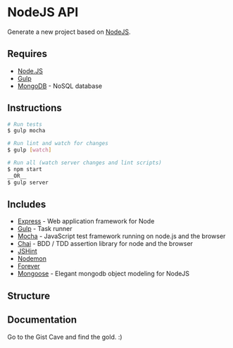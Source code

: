 # NodeJS API

Generate a new project based on [NodeJS](http://nodejs.org/).


## Requires

- [Node.JS](http://nodejs.org/)
- [Gulp](http://gulpjs.com/)
- [MongoDB](http://www.mongodb.org/) - NoSQL database


## Instructions

```bash
# Run tests
$ gulp mocha

# Run lint and watch for changes
$ gulp [watch]

# Run all (watch server changes and lint scripts)
$ npm start
__OR__
$ gulp server
```


## Includes

- [Express](http://expressjs.com/) - Web application framework for Node
- [Gulp](http://gulpjs.com/) - Task runner
- [Mocha](http://visionmedia.github.io/mocha/) - JavaScript test framework running on node.js and the browser
- [Chai](http://chaijs.com/) - BDD / TDD assertion library for node and the browser
- [JSHint](http://www.jshint.com/)
- [Nodemon](https://github.com/remy/nodemon)
- [Forever](https://www.npmjs.org/package/forever)
- [Mongoose](http://mongoosejs.com/) - Elegant mongodb object modeling for NodeJS


## Structure


## Documentation

Go to the Gist Cave and find the gold. :)
